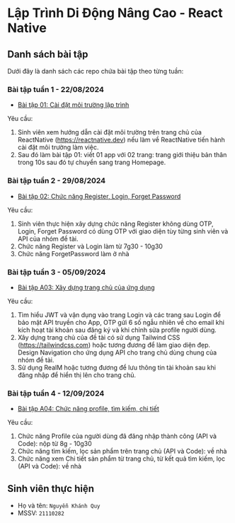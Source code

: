 # Lập Trình Di Động Nâng Cao - React Native

## Danh sách bài tập

Dưới đây là danh sách các repo chứa bài tập theo từng tuần:

### Bài tập tuần 1 - 22/08/2024

-   [Bài tập 01: Cài đặt môi trường lập trình](https://github.com/nguyenkhanhquy/baitap01-22-08-2024)

Yêu cầu:

1. Sinh viên xem hướng dẫn cài đặt môi trường trên trang chủ của ReactNative (https://reactnative.dev) nếu làm về ReactNative tiến hành cài đặt môi trường làm việc.
1. Sau đó làm bài tập 01: viết 01 app với 02 trang: trang giới thiệu bản thân trong 10s sau đó tự chuyển sang trang Homepage.

### Bài tập tuần 2 - 29/08/2024

-   [Bài tập 02: Chức năng Register, Login, Forget Password](https://github.com/nguyenkhanhquy/baitap02-29-08-2024)

Yêu cầu:

1. Sinh viên thực hiện xây dựng chức năng Register không dùng OTP, Login, Forget Password có dùng OTP với giao diện tùy từng sinh viên và API của nhóm đề tài.
1. Chức năng Register và Login làm từ 7g30 - 10g30
1. Chức năng ForgetPassword làm ở nhà

### Bài tập tuần 3 - 05/09/2024

-   [Bài tập A03: Xây dựng trang chủ của ứng dụng](https://github.com/nguyenkhanhquy/react-native/tree/main/21110282_NguyenKhanhQuy)

Yêu cầu:

1. Tìm hiểu JWT và vận dụng vào trang Login và các trang sau Login để bảo mật API truyền cho App, OTP gửi 6 số ngẫu nhiên về cho email khi kích hoạt tài khoản sau đăng ký và khi chỉnh sửa profile người dùng.
1. Xây dựng trang chủ của đề tài có sử dụng Tailwind CSS (https://tailwindcss.com) hoặc tương đương để làm giao diện đẹp. Design Navigation cho ứng dụng API cho trang chủ dùng chung của nhóm đề tài.
1. Sử dụng RealM hoặc tương đương để lưu thông tin tài khoản sau khi đăng nhập để hiển thị lên cho trang chủ.

### Bài tập tuần 4 - 12/09/2024

-   [Bài tập A04: Chức năng profile, tìm kiếm, chi tiết](https://github.com/nguyenkhanhquy/react-native/tree/main/21110282_NguyenKhanhQuy)

Yêu cầu:

1. Chức năng Profile của người dùng đã đăng nhập thành công (API và Code): nộp từ 8g - 10g30
1. Chức năng tìm kiếm, lọc sản phẩm trên trang chủ (API và Code): về nhà
1. Chức năng xem Chi tiết sản phẩm từ trang chủ, từ kết quả tìm kiếm, lọc (API và Code): về nhà

## Sinh viên thực hiện

-   Họ và tên: `Nguyễn Khánh Quy`
-   MSSV: `21110282`
